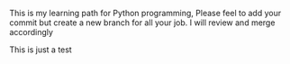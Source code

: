 This is my learning path for Python programming, Please feel to add your commit but create a new branch for all your job. I will review and merge accordingly

This is just a test
